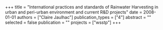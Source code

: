 +++
title = "International practices and standards of Rainwater Harvesting in urban and peri-urban environment and current R&D projects"
date = 2008-01-01
authors = ["Claire Jaulhac"]
publication_types = ["4"]
abstract = ""
selected = false
publication = ""
projects = ["wsstp"]
+++

